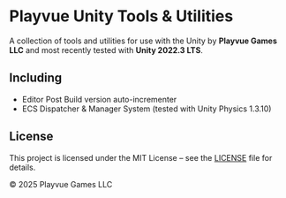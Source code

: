 # Playvue Unity Tools & Utilities

A collection of tools and utilities for use with the Unity by **Playvue Games LLC** and most recently tested with **Unity 2022.3 LTS**.

## Including

- Editor Post Build version auto-incrementer
- ECS Dispatcher & Manager System (tested with Unity Physics 1.3.10)

## License

This project is licensed under the MIT License – see the [LICENSE](./LICENSE) file for details.

© 2025 Playvue Games LLC
